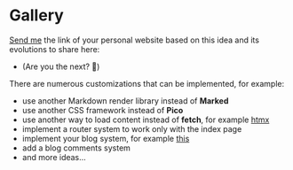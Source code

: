 # Gallery

[Send me](/about.html) the link of your personal website based on this idea and its evolutions to share here:

- (Are you the next? 🥳)

There are numerous customizations that can be implemented, for example:

- use another Markdown render library instead of **Marked**
- use another CSS framework instead of **Pico**
- use another way to load content instead of **fetch**, for example [htmx](https://htmx.org)
- implement a router system to work only with the index page
- implement your blog system, for example [this](/blog)
- add a blog comments system
- and more ideas...
